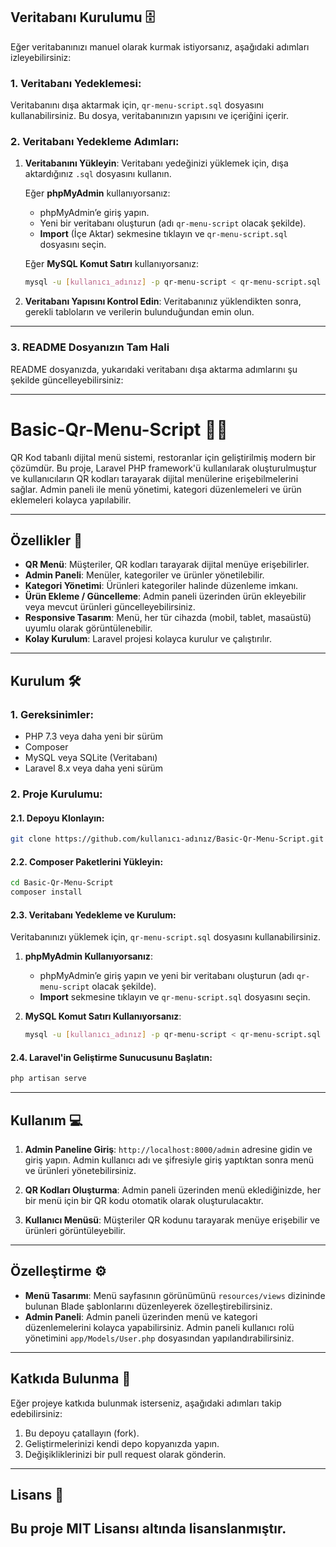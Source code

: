 
## **Veritabanı Kurulumu** 🗄️

Eğer veritabanınızı manuel olarak kurmak istiyorsanız, aşağıdaki adımları izleyebilirsiniz:

### 1. Veritabanı Yedeklemesi:
Veritabanını dışa aktarmak için, `qr-menu-script.sql` dosyasını kullanabilirsiniz. Bu dosya, veritabanınızın yapısını ve içeriğini içerir.

### 2. **Veritabanı Yedekleme Adımları**:

1. **Veritabanını Yükleyin**:
   Veritabanı yedeğinizi yüklemek için, dışa aktardığınız `.sql` dosyasını kullanın.

   Eğer **phpMyAdmin** kullanıyorsanız:
   - phpMyAdmin’e giriş yapın.
   - Yeni bir veritabanı oluşturun (adı `qr-menu-script` olacak şekilde).
   - **Import** (İçe Aktar) sekmesine tıklayın ve `qr-menu-script.sql` dosyasını seçin.

   Eğer **MySQL Komut Satırı** kullanıyorsanız:
   ```bash
   mysql -u [kullanıcı_adınız] -p qr-menu-script < qr-menu-script.sql
   ```

2. **Veritabanı Yapısını Kontrol Edin**:
   Veritabanınız yüklendikten sonra, gerekli tabloların ve verilerin bulunduğundan emin olun.

---

### 3. **README Dosyanızın Tam Hali**

README dosyanızda, yukarıdaki veritabanı dışa aktarma adımlarını şu şekilde güncelleyebilirsiniz:

---

# **Basic-Qr-Menu-Script** 🛒📱

QR Kod tabanlı dijital menü sistemi, restoranlar için geliştirilmiş modern bir çözümdür. Bu proje, Laravel PHP framework'ü kullanılarak oluşturulmuştur ve kullanıcıların QR kodları tarayarak dijital menülerine erişebilmelerini sağlar. Admin paneli ile menü yönetimi, kategori düzenlemeleri ve ürün eklemeleri kolayca yapılabilir.

---

## **Özellikler** 🚀

- **QR Menü**: Müşteriler, QR kodları tarayarak dijital menüye erişebilirler.
- **Admin Paneli**: Menüler, kategoriler ve ürünler yönetilebilir.
- **Kategori Yönetimi**: Ürünleri kategoriler halinde düzenleme imkanı.
- **Ürün Ekleme / Güncelleme**: Admin paneli üzerinden ürün ekleyebilir veya mevcut ürünleri güncelleyebilirsiniz.
- **Responsive Tasarım**: Menü, her tür cihazda (mobil, tablet, masaüstü) uyumlu olarak görüntülenebilir.
- **Kolay Kurulum**: Laravel projesi kolayca kurulur ve çalıştırılır.

---

## **Kurulum** 🛠️

### 1. **Gereksinimler**:
- PHP 7.3 veya daha yeni bir sürüm
- Composer
- MySQL veya SQLite (Veritabanı)
- Laravel 8.x veya daha yeni sürüm

### 2. **Proje Kurulumu**:

#### 2.1. **Depoyu Klonlayın**:
```bash
git clone https://github.com/kullanıcı-adınız/Basic-Qr-Menu-Script.git
```

#### 2.2. **Composer Paketlerini Yükleyin**:
```bash
cd Basic-Qr-Menu-Script
composer install
```

#### 2.3. **Veritabanı Yedekleme ve Kurulum**:
Veritabanınızı yüklemek için, `qr-menu-script.sql` dosyasını kullanabilirsiniz.

1. **phpMyAdmin Kullanıyorsanız**:
   - phpMyAdmin’e giriş yapın ve yeni bir veritabanı oluşturun (adı `qr-menu-script` olacak şekilde).
   - **Import** sekmesine tıklayın ve `qr-menu-script.sql` dosyasını seçin.
   
2. **MySQL Komut Satırı Kullanıyorsanız**:
   ```bash
   mysql -u [kullanıcı_adınız] -p qr-menu-script < qr-menu-script.sql
   ```

#### 2.4. **Laravel'in Geliştirme Sunucusunu Başlatın**:
```bash
php artisan serve
```

---

## **Kullanım** 💻

1. **Admin Paneline Giriş**: `http://localhost:8000/admin` adresine gidin ve giriş yapın. Admin kullanıcı adı ve şifresiyle giriş yaptıktan sonra menü ve ürünleri yönetebilirsiniz.

2. **QR Kodları Oluşturma**: Admin paneli üzerinden menü eklediğinizde, her bir menü için bir QR kodu otomatik olarak oluşturulacaktır.

3. **Kullanıcı Menüsü**: Müşteriler QR kodunu tarayarak menüye erişebilir ve ürünleri görüntüleyebilir.

---

## **Özelleştirme** ⚙️

- **Menü Tasarımı**: Menü sayfasının görünümünü `resources/views` dizininde bulunan Blade şablonlarını düzenleyerek özelleştirebilirsiniz.
- **Admin Paneli**: Admin paneli üzerinden menü ve kategori düzenlemelerini kolayca yapabilirsiniz. Admin paneli kullanıcı rolü yönetimini `app/Models/User.php` dosyasından yapılandırabilirsiniz.

---

## **Katkıda Bulunma** 🌟

Eğer projeye katkıda bulunmak isterseniz, aşağıdaki adımları takip edebilirsiniz:

1. Bu depoyu çatallayın (fork).
2. Geliştirmelerinizi kendi depo kopyanızda yapın.
3. Değişikliklerinizi bir pull request olarak gönderin.

---

## **Lisans** 📄

Bu proje **MIT Lisansı** altında lisanslanmıştır.
---
